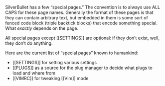 SilverBullet has a few “special pages.” The convention is to always use ALL CAPS for these page names. Generally the format of these pages is that they can contain arbitrary text, but embedded in them is some sort of fenced code block (triple backtick blocks) that encode something special. What _exactly_ depends on the page.

All special pages except [[SETTINGS]] are optional: if they don’t exist, well, they don’t do anything.

Here are the current list of “special pages” known to humankind:

* [[SETTINGS]] for setting various settings
* [[PLUGS]] as a source for the plug manager to decide what plugs to load and where from
* [[VIMRC]] for tweaking [[Vim]] mode
